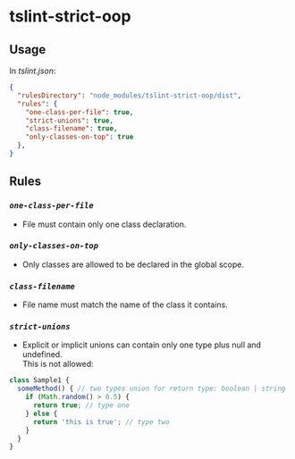 # tslint-strict-oop

## Usage
In *tslint.json*:
```json
{
  "rulesDirectory": "node_modules/tslint-strict-oop/dist",
  "rules": {
    "one-class-per-file": true,
    "strict-unions": true,
    "class-filename": true,
    "only-classes-on-top": true
  },
}
```

## Rules

### _`one-class-per-file`_
  - File must contain only one class declaration.

### _`only-classes-on-top`_
  - Only classes are allowed to be declared in the global scope.

### _`class-filename`_
  - File name must match the name of the class it contains.

### _`strict-unions`_
  - Explicit or implicit unions can contain only one type plus null and undefined.  
This is not allowed:
  ```javascript
  class Sample1 {
    someMethod() { // two types union for return type: boolean | string
      if (Math.random() > 0.5) {
        return true; // type one
      } else {
        return 'this is true'; // type two
      }
    }
  }
  ```
